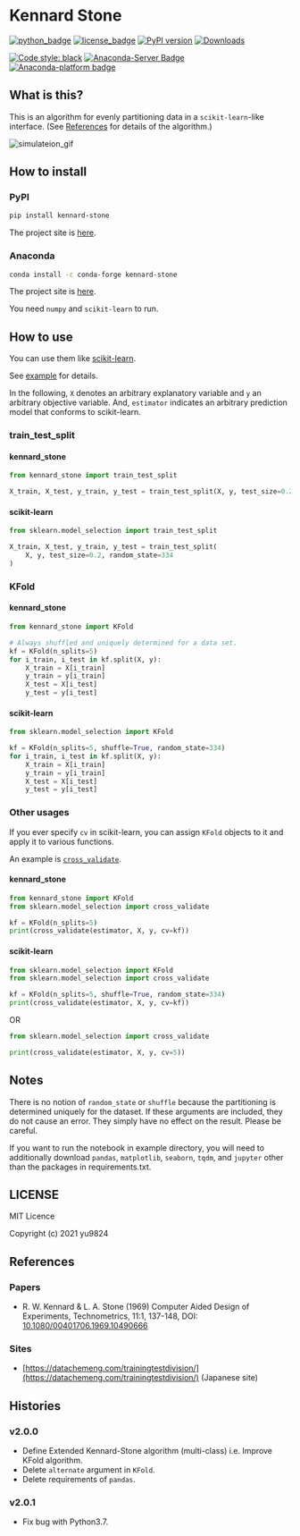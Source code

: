 # Kennard Stone
[![python_badge](https://img.shields.io/pypi/pyversions/kennard-stone)](https://pypi.org/project/kennard-stone/)
[![license_badge](https://img.shields.io/pypi/l/kennard-stone)](https://pypi.org/project/kennard-stone/)
[![PyPI version](https://badge.fury.io/py/kennard-stone.svg)](https://pypi.org/project/kennard-stone/)
[![Downloads](https://pepy.tech/badge/kennard-stone)](https://pepy.tech/project/kennard-stone)

[![Code style: black](https://img.shields.io/badge/code%20style-black-000000.svg)](https://github.com/psf/black)
[![Anaconda-Server Badge](https://anaconda.org/conda-forge/kennard-stone/badges/version.svg)](https://anaconda.org/conda-forge/kennard-stone)
[![Anaconda-platform badge](https://anaconda.org/conda-forge/kennard-stone/badges/platforms.svg)](https://anaconda.org/conda-forge/kennard-stone)

## What is this?

This is an algorithm for evenly partitioning data in a `scikit-learn`-like interface. (See [References](#References) for details of the algorithm.)

![simulateion_gif](https://github.com/yu9824/kennard_stone/blob/main/example/simulate.gif?raw=true "Simulateion")

## How to install

### PyPI

```bash
pip install kennard-stone
```

The project site is [here](https://pypi.org/project/kennard-stone/).

### Anaconda

```bash
conda install -c conda-forge kennard-stone
```

The project site is [here](https://anaconda.org/conda-forge/kennard-stone).

You need `numpy` and `scikit-learn` to run.

## How to use

You can use them like [scikit-learn](https://scikit-learn.org/stable/modules/classes.html#module-sklearn.model_selection).

See [example](https://github.com/yu9824/kennard_stone/tree/main/example) for details.

In the following, `X` denotes an arbitrary explanatory variable and `y` an arbitrary objective variable.
And, `estimator` indicates an arbitrary prediction model that conforms to scikit-learn.

### train_test_split

#### kennard_stone

```python
from kennard_stone import train_test_split

X_train, X_test, y_train, y_test = train_test_split(X, y, test_size=0.2)
```

#### scikit-learn

```python
from sklearn.model_selection import train_test_split

X_train, X_test, y_train, y_test = train_test_split(
    X, y, test_size=0.2, random_state=334
)
```

### KFold

#### kennard_stone

```python
from kennard_stone import KFold

# Always shuffled and uniquely determined for a data set.
kf = KFold(n_splits=5)
for i_train, i_test in kf.split(X, y):
    X_train = X[i_train]
    y_train = y[i_train]
    X_test = X[i_test]
    y_test = y[i_test]
```

#### scikit-learn

```python
from sklearn.model_selection import KFold

kf = KFold(n_splits=5, shuffle=True, random_state=334)
for i_train, i_test in kf.split(X, y):
    X_train = X[i_train]
    y_train = y[i_train]
    X_test = X[i_test]
    y_test = y[i_test]
```

### Other usages

If you ever specify `cv` in scikit-learn, you can assign `KFold` objects to it and apply it to various functions.

An example is [`cross_validate`](https://scikit-learn.org/stable/modules/generated/sklearn.model_selection.cross_validate.html).

#### kennard_stone

```python
from kennard_stone import KFold
from sklearn.model_selection import cross_validate

kf = KFold(n_splits=5)
print(cross_validate(estimator, X, y, cv=kf))
```

#### scikit-learn

```python
from sklearn.model_selection import KFold
from sklearn.model_selection import cross_validate

kf = KFold(n_splits=5, shuffle=True, random_state=334)
print(cross_validate(estimator, X, y, cv=kf))
```
OR
```python
from sklearn.model_selection import cross_validate

print(cross_validate(estimator, X, y, cv=5))
```


## Notes

There is no notion of `random_state` or `shuffle` because the partitioning is determined uniquely for the dataset.
If these arguments are included, they do not cause an error. They simply have no effect on the result. Please be careful.

If you want to run the notebook in example directory, you will need to additionally download `pandas`, `matplotlib`, `seaborn`, `tqdm`, and `jupyter` other than the packages in requirements.txt.

## LICENSE

MIT Licence

Copyright (c) 2021 yu9824


## References
### Papers

* R. W. Kennard & L. A. Stone (1969) Computer Aided Design of Experiments, Technometrics, 11:1, 137-148, DOI: [10.1080/00401706.1969.10490666](https://doi.org/10.1080/00401706.1969.10490666)

### Sites

* [https://datachemeng.com/trainingtestdivision/](https://datachemeng.com/trainingtestdivision/) (Japanese site)


## Histories

### v2.0.0

- Define Extended Kennard-Stone algorithm (multi-class) i.e. Improve KFold algorithm.
- Delete `alternate` argument in `KFold`.
- Delete requirements of `pandas`.

### v2.0.1

- Fix bug with Python3.7.
